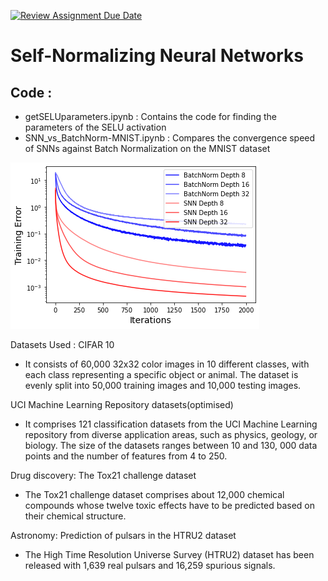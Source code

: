 [![Review Assignment Due Date](https://classroom.github.com/assets/deadline-readme-button-24ddc0f5d75046c5622901739e7c5dd533143b0c8e959d652212380cedb1ea36.svg)](https://classroom.github.com/a/Zksn1waN)

# Self-Normalizing Neural Networks

## Code :
- getSELUparameters.ipynb : Contains the code for finding the parameters of the SELU activation
- SNN_vs_BatchNorm-MNIST.ipynb : Compares the convergence speed of SNNs against Batch Normalization on the MNIST dataset

![Local Image](snn_vs_mlp.png)

Datasets Used :
CIFAR 10
- It consists of 60,000 32x32 color images in 10 different classes, with each class representing a specific object or animal. The dataset is evenly split into 50,000 training images and 10,000 testing images.

UCI Machine Learning Repository datasets(optimised)
- It comprises 121 classification datasets from the UCI Machine Learning repository from diverse application areas, such as physics, geology, or biology. The size of the datasets ranges between 10 and 130, 000 data points and the number of features from 4 to 250.

Drug discovery: The Tox21 challenge dataset
- The Tox21 challenge dataset comprises about 12,000 chemical compounds whose twelve toxic effects have to be predicted based on their chemical structure.

Astronomy: Prediction of pulsars in the HTRU2 dataset	
- The High Time Resolution Universe Survey (HTRU2) dataset has been released with 1,639 real pulsars and 16,259 spurious signals.